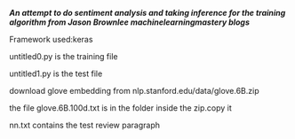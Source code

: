 ***An attempt to do sentiment analysis and taking inference for the training algorithm from Jason Brownlee machinelearningmastery blogs***


Framework used:keras


untitled0.py is the training file

untitled1.py is the test file

download glove embedding from nlp.stanford.edu/data/glove.6B.zip

the file glove.6B.100d.txt is in the folder inside the zip.copy it

nn.txt contains the test review paragraph
